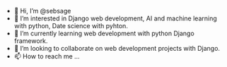 - 👋 Hi, I’m @sebsage
- 👀 I’m interested in Django web development, AI and machine learning with python, Date science with pyhton.
- 🌱 I’m currently learning web development with python Django framework.
- 💞️ I’m looking to collaborate on web development projects with Django.
- 📫 How to reach me ...

<!---
sebsage/sebsage is a ✨ special ✨ repository because its `README.md` (this file) appears on your GitHub profile.
You can click the Preview link to take a look at your changes.
--->
